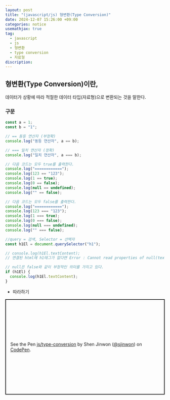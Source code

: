 ```yaml
---
layout: post
title: "(javascript/js) 형변환(Type Conversion)"
date: 2024-12-07 15:26:00 +09:00
categories: notice
usemathjax: true
tag:
  - javascript
  - js
  - 형변환
  - type conversion
  - 자료형
discription:
---
```


## 형변환(Type Conversion)이란,

데이터가 상황에 따라 적절한 데이터 타입(자료형)으로 변환되는 것을 말한다.

### 구문

```js
const a = 1;
const b = "1";

// == 동등 연산자 (부정확)
console.log("동등 연산자", a == b);

// === 일치 연산자 (정확)
console.log("일치 연산자", a === b);

// 다음 코드는 모두 true를 출력한다.
console.log("============");
console.log(123 == "123");
console.log(1 == true);
console.log(0 == false);
console.log(null == undefined);
console.log("" == false);

// 다음 코드는 모두 false를 출력한다.
console.log("============");
console.log(123 === "123");
console.log(1 === true);
console.log(0 === false);
console.log(null === undefined);
console.log("" === false);

//query = 검색, Selector = 선택자
const h1El = document.querySelector("h1");

// console.log(h1El.textContent);
// 연결된 html에 h1태그가 없다면 Error : Cannot read properties of null(textContent)

// null은 false와 같이 부정적인 의미를 가지고 있다.
if (h1El) {
  console.log(h1El.textContent);
}
```

- 따라하기

<p class="codepen" data-height="300" data-default-tab="js,result" data-slug-hash="RNbaGRX" data-pen-title="js/type-conversion" data-user="sjinwon" style="height: 300px; box-sizing: border-box; display: flex; align-items: center; justify-content: center; border: 2px solid; margin: 1em 0; padding: 1em;">
  <span>See the Pen <a href="https://codepen.io/sjinwon/pen/RNbaGRX">
  js/type-conversion</a> by Shen Jinwon (<a href="https://codepen.io/sjinwon">@sjinwon</a>)
  on <a href="https://codepen.io">CodePen</a>.</span>
</p>
<script async src="https://cpwebassets.codepen.io/assets/embed/ei.js"></script>
